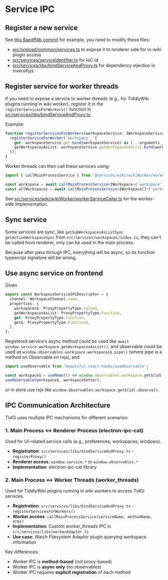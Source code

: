 # Service IPC

## Register a new service

See [this 6aedff4b commit](https://github.com/tiddly-gittly/TidGi-Desktop/commit/6aedff4bb2441e692c95aedc57a586953a641615) for example, you need to modify these files:

- [src/preload/common/services.ts](../../src/preload/common/services.ts) to expose it to renderer side for in-wiki plugin access
- [src/services/serviceIdentifier.ts](../../src/services/serviceIdentifier.ts) for IoC id
- [src/services/libs/bindServiceAndProxy.ts](../../src/services/libs/bindServiceAndProxy.ts) for dependency injection in inversifyjs

## Register service for worker threads

If you need to expose a service to worker threads (e.g., for TiddlyWiki plugins running in wiki worker), register it in the `registerServicesForWorkers()` function in [src/services/libs/bindServiceAndProxy.ts](../../src/services/libs/bindServiceAndProxy.ts).

Example:

```typescript
function registerServicesForWorkers(workspaceService: IWorkspaceService): void {
  registerServiceForWorker('workspace', {
    get: workspaceService.get.bind(workspaceService) as (...arguments_: unknown[]) => unknown,
    getWorkspacesAsList: workspaceService.getWorkspacesAsList.bind(workspaceService) as (...arguments_: unknown[]) => unknown,
  });
}
```

Worker threads can then call these services using:

```typescript
import { callMainProcessService } from '@services/wiki/wikiWorker/workerServiceCaller';

const workspace = await callMainProcessService<IWorkspace>('workspace', 'get', [workspaceId]);
const allWorkspaces = await callMainProcessService<IWorkspace[]>('workspace', 'getWorkspacesAsList', []);
```

See [src/services/wiki/wikiWorker/workerServiceCaller.ts](../../src/services/wiki/wikiWorker/workerServiceCaller.ts) for the worker-side implementation.

## Sync service

Some services are sync, like `getSubWorkspacesAsListSync` `getActiveWorkspaceSync` from `src/services/workspaces/index.ts`, they can't be called from renderer, only can be used in the main process.

Because after pass through IPC, everything will be async, so its function typescript signature will be wrong.

## Use async service on frontend

Given

```ts
export const WorkspaceServiceIPCDescriptor = {
  channel: WorkspaceChannel.name,
  properties: {
    workspaces$: ProxyPropertyType.Value$,
    getWorkspacesAsList: ProxyPropertyType.Function,
    get: ProxyPropertyType.Function,
    get$: ProxyPropertyType.Function$,
  },
};
```

Registered service's async method could be used like `await window.service.workspace.getWorkspacesAsList()`, and observable could be used as `window.observables.workspace.workspaces$.pipe()` (where pipe is a method on Observable on rxjs), and

```ts
import useObservable from 'beautiful-react-hooks/useObservable';

const workspace$ = useMemo(() => window.observables.workspace.get$(id), [id]);
useObservable(workspace$, workspaceSetter);
```

or in store use rxjs like `window.observables.workspace.get$(id).observe()`.

## IPC Communication Architecture

TidGi uses multiple IPC mechanisms for different scenarios:

### 1. Main Process ↔ Renderer Process (electron-ipc-cat)

Used for UI-related service calls (e.g., preferences, workspaces, windows).

- **Registration**: `src/services/libs/bindServiceAndProxy.ts` - `registerProxy()`
- **Renderer access**: `window.service.*` or `window.observables.*`
- **Implementation**: electron-ipc-cat library

### 2. Main Process ↔ Worker Threads (worker_threads)

Used for TiddlyWiki plugins running in wiki workers to access TidGi services.

- **Registration**: `src/services/libs/bindServiceAndProxy.ts` - `registerServicesForWorkers()`
- **Worker access**: `callMainProcessService(serviceName, methodName, args)`
- **Implementation**: Custom worker_threads IPC in `src/services/libs/workerAdapter.ts`
- **Use case**: Watch Filesystem Adaptor plugin querying workspace information

Key differences:

- Worker IPC is **method-based** (not proxy-based)
- Worker IPC is **async only** (no observables)
- Worker IPC requires **explicit registration** of each method
